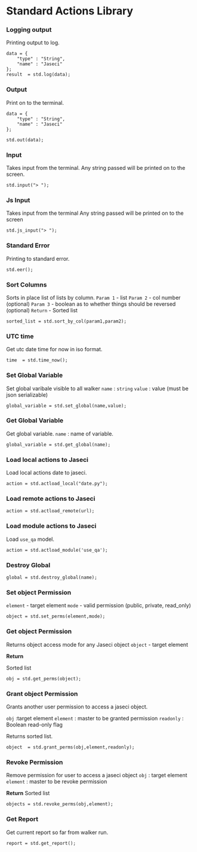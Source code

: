 # Standard Actions Library

### Logging output

Printing output to log.

```jac
data = {
    "type" : "String",
    "name" : "Jaseci"
};
result  = std.log(data);

```
### Output

Print on to the terminal.

```jac
data = {
    "type" : "String",
    "name" : "Jaseci"
};

std.out(data);
```
### Input

Takes input from the terminal.
Any string passed will be printed on to the screen.

```jac
std.input("> ");
```
### Js Input

Takes input from the terminal
Any string passed will be printed on to the screen

```jac
std.js_input("> ");
```
### Standard Error

Printing to standard error.

```jac
std.eer();
```
### Sort Columns

Sorts in place list of lists by column.
`Param 1` - list
`Param 2` - col number (optional)
`Param 3` - boolean as to whether things should be reversed (optional)
`Return` - Sorted list

```jac
sorted_list = std.sort_by_col(param1,param2);
```
### UTC time

Get utc date time for now in iso format.

```jac
time  = std.time_now();
```

### Set Global Variable

Set global varibale visible to all walker
`name` : `string`
`value` : value (must be json serializable)

```jac
global_variable = std.set_global(name,value);
```
### Get Global Variable

Get global variable.
`name` : name of variable.

```jac
global_variable = std.get_global(name);
```
### Load local actions to Jaseci

Load local actions date to jaseci.

```jac
action = std.actload_local("date.py");
```

### Load remote actions to Jaseci

```jac
action = std.actload_remote(url);
```
### Load module actions to Jaseci

Load `use_qa` model.

```jac
action = std.actload_module('use_qa');
```
### Destroy Global

```jac
global = std.destroy_global(name);
```

### Set object Permission

`element` - target element
`mode` - valid permission (public, private, read_only)

```jac
object = std.set_perms(element,mode);
```

### Get object Permission

Returns object access mode for any Jaseci object
`object` - target element

**Return**

Sorted list

```jac
obj = std.get_perms(object);
```

###  Grant object Permission

Grants another user permission to access a jaseci object.

`obj` :target element
`element` : master to be granted permission
`readonly` : Boolean read-only flag

Returns sorted list.

```jac
object  = std.grant_perms(obj,element,readonly);
```
### Revoke Permission

Remove permission for user to access a jaseci object
`obj` : target element
`element` : master to be revoke permission

**Return**
Sorted list

```jac
objects = std.revoke_perms(obj,element);
```

### Get Report

Get current report so far from walker run.

```jac
report = std.get_report();
```
